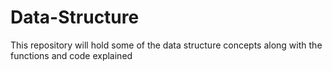 # Data-Structure
This repository will hold some of the data structure concepts along with the functions and code explained 
